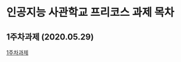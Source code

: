 # 인공지능 사관학교 프리코스 과제 목차

## 1주차과제 (2020.05.29)

[1주차과제](https://github.com/ggangch128/test4/blob/master/1%EC%A3%BC%EC%B0%A8%EA%B3%BC%EC%A0%9C.ipynb)
